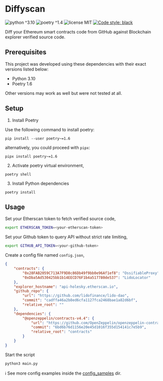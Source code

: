 # Diffyscan

![python ^3.10](https://img.shields.io/badge/python-^3.10-blue)
![poetry ^1.4](https://img.shields.io/badge/poetry-^1.6-blue)
![license MIT](https://img.shields.io/badge/license-MIT-brightgreen)
[![Code style: black](https://img.shields.io/badge/code%20style-black-000000.svg)](https://github.com/psf/black)

Diff your Ethereum smart contracts code from GitHub against Blockchain explorer verified source code.

## Prerequisites

This project was developed using these dependencies with their exact versions listed below:

- Python 3.10
- Poetry 1.6

Other versions may work as well but were not tested at all.

## Setup

1. Install Poetry

Use the following command to install poetry:

```shell
pip install --user poetry~=1.6
```

alternatively, you could proceed with `pipx`:

```shell
pipx install poetry~=1.6
```

2. Activate poetry virtual environment,

```shell
poetry shell
```

3. Install Python dependencies

```shell
poetry install
```

## Usage

Set your Etherscan token to fetch verified source code,

```bash
export ETHERSCAN_TOKEN=<your-etherscan-token>
```

Set your Github token to query API without strict rate limiting,

```bash
export GITHUB_API_TOKEN=<your-github-token>
```

Create a config file named `config.json`,

```json
{
    "contracts": {
        "0x28FAB2059C713A7F9D8c86Db49f9bb0e96Af1ef8": "OssifiableProxy",
        "0xDba5Ad530425bb1b14EECD76F1b4a517780de537": "LidoLocator"
    },
    "explorer_hostname": "api-holesky.etherscan.io",
    "github_repo": {
        "url": "https://github.com/lidofinance/lido-dao",
        "commit": "cadffa46a2b8ed6cfa1127fca2468bae1a82d6bf",
        "relative_root": ""
    },
    "dependencies": {
        "@openzeppelin/contracts-v4.4": {
            "url": "https://github.com/OpenZeppelin/openzeppelin-contracts",
            "commit": "6bd6b76d1156e20e45d1016f355d154141c7e5b9",
            "relative_root": "contracts"
        }
    }
}
```

Start the script

```bash
python3 main.py
```

ℹ️ See more config examples inside the [config_samples](./config_samples/) dir.
